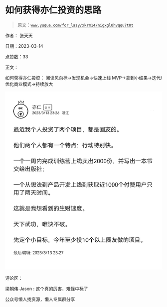 # 如何获得亦仁投资的思路

> 原文：[`www.yuque.com/for_lazy/xkrm14/nigxgl0hvqqu7t0t`](https://www.yuque.com/for_lazy/xkrm14/nigxgl0hvqqu7t0t)

作者： 张天天

日期：2023-03-14

点赞数：33

正文：

如何获得亦仁投资： 阅读风向标→发现机会→快速上线 MVP→拿到小结果→迭代/优化商业模式→持续放大

![](img/a06ad50c5e5e68e5d3938bd728e2a460.png)  

评论区：

梁朝伟 Jason : 这个真的厉害，难怪中标了

公众号懒人找资源，懒人专属群分享

